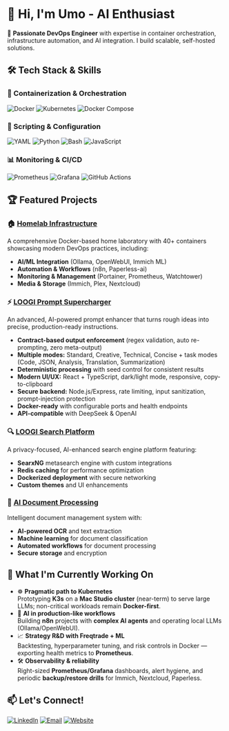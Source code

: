 # 👋 Hi, I'm Umo - AI Enthusiast

🚀 **Passionate DevOps Engineer** with expertise in container orchestration, infrastructure automation, and AI integration. I build scalable, self-hosted solutions.

## 🛠️ Tech Stack & Skills

### 🐳 Containerization & Orchestration
![Docker](https://img.shields.io/badge/Docker-2496ED?style=for-the-badge&logo=docker&logoColor=white)
![Kubernetes](https://img.shields.io/badge/Kubernetes-326CE5?style=for-the-badge&logo=kubernetes&logoColor=white)
![Docker Compose](https://img.shields.io/badge/Docker_Compose-2496ED?style=for-the-badge&logo=docker&logoColor=white)

### 🐍 Scripting & Configuration
![YAML](https://img.shields.io/badge/YAML-CB171E?style=for-the-badge&logo=yaml&logoColor=white)
![Python](https://img.shields.io/badge/Python-3776AB?style=for-the-badge&logo=python&logoColor=white)
![Bash](https://img.shields.io/badge/Bash-4EAA25?style=for-the-badge&logo=gnu-bash&logoColor=white)
![JavaScript](https://img.shields.io/badge/JavaScript-F7DF1E?style=for-the-badge&logo=javascript&logoColor=black)

### 📊 Monitoring & CI/CD
![Prometheus](https://img.shields.io/badge/Prometheus-E6522C?style=for-the-badge&logo=prometheus&logoColor=white)
![Grafana](https://img.shields.io/badge/Grafana-F46800?style=for-the-badge&logo=grafana&logoColor=white)
![GitHub Actions](https://img.shields.io/badge/GitHub_Actions-2088FF?style=for-the-badge&logo=github-actions&logoColor=white)

## 🏆 Featured Projects

### 🏠 [Homelab Infrastructure](https://github.com/psimaker/homelab)
A comprehensive Docker-based home laboratory with 40+ containers showcasing modern DevOps practices, including:
- **AI/ML Integration** (Ollama, OpenWebUI, Immich ML)
- **Automation & Workflows** (n8n, Paperless-ai)
- **Monitoring & Management** (Portainer, Prometheus, Watchtower)
- **Media & Storage** (Immich, Plex, Nextcloud)

### ⚡ [LOOGI Prompt Supercharger](https://github.com/psimaker/LOOGI-Prompt-Supercharger)

An advanced, AI-powered prompt enhancer that turns rough ideas into precise, production-ready instructions.

- **Contract-based output enforcement** (regex validation, auto re-prompting, zero meta-output)
- **Multiple modes:** Standard, Creative, Technical, Concise + task modes (Code, JSON, Analysis, Translation, Summarization)
- **Deterministic processing** with seed control for consistent results
- **Modern UI/UX:** React + TypeScript, dark/light mode, responsive, copy-to-clipboard
- **Secure backend:** Node.js/Express, rate limiting, input sanitization, prompt-injection protection
- **Docker-ready** with configurable ports and health endpoints
- **API-compatible** with DeepSeek & OpenAI

### 🔍 [LOOGI Search Platform](https://github.com/psimaker/homelab)
A privacy-focused, AI-enhanced search engine platform featuring:
- **SearxNG** metasearch engine with custom integrations
- **Redis caching** for performance optimization  
- **Dockerized deployment** with secure networking
- **Custom themes** and UI enhancements

### 📄 [AI Document Processing](https://github.com/psimaker/homelab)
Intelligent document management system with:
- **AI-powered OCR** and text extraction
- **Machine learning** for document classification
- **Automated workflows** for document processing
- **Secure storage** and encryption

## 🎯 What I'm Currently Working On

- ☸️ **Pragmatic path to Kubernetes**  
  Prototyping **K3s** on a **Mac Studio cluster** (near-term) to serve large LLMs; non-critical workloads remain **Docker-first**.
- 🤖 **AI in production-like workflows**  
  Building **n8n** projects with **complex AI agents** and operating local LLMs (Ollama/OpenWebUI).
- 📈 **Strategy R&D with Freqtrade + ML**  
  Backtesting, hyperparameter tuning, and risk controls in Docker — exporting health metrics to **Prometheus**.
- 🛠️ **Observability & reliability**  
  Right-sized **Prometheus/Grafana** dashboards, alert hygiene, and periodic **backup/restore drills** for Immich, Nextcloud, Paperless.

## 📫 Let's Connect!

[![LinkedIn](https://img.shields.io/badge/LinkedIn-0077B5?style=for-the-badge&logo=linkedin&logoColor=white)](https://linkedin.com/in/umut-erdem)
[![Email](https://img.shields.io/badge/Email-D14836?style=for-the-badge&logo=gmail&logoColor=white)](mailto:umut.erdem@protonmail.com)
[![Website](https://img.shields.io/badge/Website-FF7139?style=for-the-badge&logo=firefox-browser&logoColor=white)](https://www.loogi.ch)
